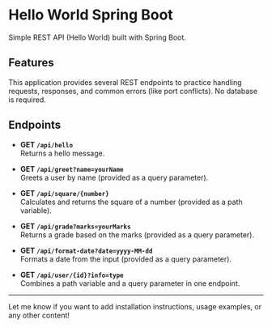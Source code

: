 # Hello World Spring Boot

Simple REST API (Hello World) built with Spring Boot.

## Features

This application provides several REST endpoints to practice handling requests, responses, and common errors (like port conflicts). No database is required.

## Endpoints

- **GET `/api/hello`**  
  Returns a hello message.

- **GET `/api/greet?name=yourName`**  
  Greets a user by name (provided as a query parameter).

- **GET `/api/square/{number}`**  
  Calculates and returns the square of a number (provided as a path variable).

- **GET `/api/grade?marks=yourMarks`**  
  Returns a grade based on the marks (provided as a query parameter).

- **GET `/api/format-date?date=yyyy-MM-dd`**  
  Formats a date from the input (provided as a query parameter).

- **GET `/api/user/{id}?info=type`**  
  Combines a path variable and a query parameter in one endpoint.

---

Let me know if you want to add installation instructions, usage examples, or any other content!
